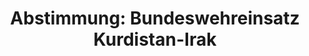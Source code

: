 ---
abstimmung:
  abstimmung: 2
  bundestagssitzung: 152
  datum: 28. Januar 2016
  legislaturperiode: 18
categories:
- Bundeswehr
- Ausland
data:
- title: Abstimmungsergebnis 20160128_2-data.pdf
  url: /res/abstimmungsliste/20160128_2-data.pdf
- title: Abstimmungsergebnis 20160128_2_xls-data.csv
  url: /res/abstimmungsliste/csv/20160128_2_xls-data.csv
documents:
- local: /res/abstimmungsdaten/018-152-02/1807207.pdf
  title: Drucksache 18/07207.pdf
  url: http://dip21.bundestag.de/dip21/btd/18/072/1807207.pdf
- local: /res/abstimmungsdaten/018-152-02/1807367.pdf
  title: Drucksache 18/07367.pdf
  url: http://dip21.bundestag.de/dip21/btd/18/073/1807367.pdf
ergebnis:
  cdu/csu:
    enthaltung: 0
    gesamt: 310
    ja: 283
    nein: 0
    nichtabgegeben: 27
    ungueltig: 0
  die.linke:
    enthaltung: 0
    gesamt: 64
    ja: 0
    nein: 57
    nichtabgegeben: 7
    ungueltig: 0
  file: 20160128_2_xls-data.csv
  gruenen:
    enthaltung: 47
    gesamt: 63
    ja: 2
    nein: 11
    nichtabgegeben: 3
    ungueltig: 0
  spd:
    enthaltung: 1
    gesamt: 193
    ja: 157
    nein: 14
    nichtabgegeben: 21
    ungueltig: 0
layout: abstimmung
links:
- title: https://www.bundestag.de/parlament/plenum/abstimmung/abstimmung?id=383
  url: https://www.bundestag.de/parlament/plenum/abstimmung/abstimmung?id=383
- title: http://www.abgeordnetenwatch.de/verlaengerung_des_bundeswehreinsatzes_in_nord_irak-1105-783.html
  url: http://www.abgeordnetenwatch.de/verlaengerung_des_bundeswehreinsatzes_in_nord_irak-1105-783.html
preview: 'Deutscher Bundestag


  152. Sitzung des Deutschen Bundestages

  am Donnerstag, 28.Januar 2016


  Endgültiges Ergebnis der Namentlichen Abstimmung Nr. 2


  Beschlussempfehlung des Auswärtigen Ausschusses (3. Ausschuss) zu dem Antrag der

  Bundesregierung

  Fortsetzung der Beteiligung bewaffneter deutscher Streitkräfte zur

  Ausbildungsunterstützung der Sicherheitskräfte der Regierung der Region Kurdistan-Irak

  und der irakischen Streitkräfte

  - Drucksachen 18/7207 und 18/7367 -


  Abgegebene Stimmen insgesamt:


  572


  Nicht abgegebene Stimmen:

  Ja-Stimmen:


  58

  442


  Nein-Stimmen:


  82


  Enthaltungen:


  48


  Ungültige:


  Berlin, den 28.01.2016


  0


  Beginn: 14:01

  Ende: 14:05

  '
tags:
- Bundeswehr
- Kurdistan
- Irak
- Ausbildung
- UN
title: 'Abstimmung: Bundeswehreinsatz Kurdistan-Irak'
---